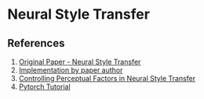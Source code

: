 # Neural Style Transfer

## References

1. [Original Paper - Neural Style Transfer](https://www.cv-foundation.org/openaccess/content_cvpr_2016/html/Gatys_Image_Style_Transfer_CVPR_2016_paper.html)
2. [Implementation by paper author](https://github.com/leongatys/PytorchNeuralStyleTransfer)
3. [Controlling Perceptual Factors in Neural Style Transfer](https://arxiv.org/abs/1611.07865)
4. [Pytorch Tutorial](https://pytorch.org/tutorials/advanced/neural_style_tutorial.html)
